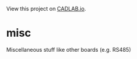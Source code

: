 View this project on [CADLAB.io](https://cadlab.io/node/870). 

# misc
Miscellaneous stuff like other boards (e.g. RS485)
